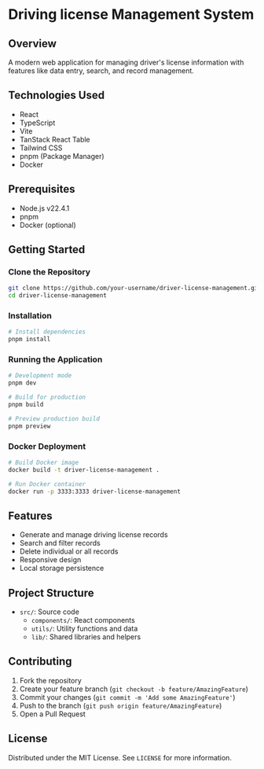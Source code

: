 # Driving license Management System

## Overview

A modern web application for managing driver's license information with features like data entry, search, and record management.

## Technologies Used

- React
- TypeScript
- Vite
- TanStack React Table
- Tailwind CSS
- pnpm (Package Manager)
- Docker

## Prerequisites

- Node.js v22.4.1
- pnpm
- Docker (optional)

## Getting Started

### Clone the Repository

```bash
git clone https://github.com/your-username/driver-license-management.git
cd driver-license-management
```

### Installation

```bash
# Install dependencies
pnpm install
```

### Running the Application

```bash
# Development mode
pnpm dev

# Build for production
pnpm build

# Preview production build
pnpm preview
```

### Docker Deployment

```bash
# Build Docker image
docker build -t driver-license-management .

# Run Docker container
docker run -p 3333:3333 driver-license-management
```

## Features

- Generate and manage driving license records
- Search and filter records
- Delete individual or all records
- Responsive design
- Local storage persistence

## Project Structure

- `src/`: Source code
  - `components/`: React components
  - `utils/`: Utility functions and data
  - `lib/`: Shared libraries and helpers

## Contributing

1. Fork the repository
2. Create your feature branch (`git checkout -b feature/AmazingFeature`)
3. Commit your changes (`git commit -m 'Add some AmazingFeature'`)
4. Push to the branch (`git push origin feature/AmazingFeature`)
5. Open a Pull Request

## License

Distributed under the MIT License. See `LICENSE` for more information.
